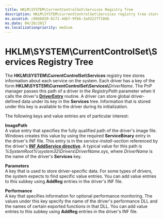 ```yaml
---
title: HKLM\SYSTEM\CurrentControlSet\Services Registry Tree
description: HKLM\SYSTEM\CurrentControlSet\Services registry tree stores information about each service on the system.
ms.assetid: c966b029-8171-4db7-9fbb-3a4222ff184b
ms.date: 04/20/2017
ms.localizationpriority: medium
---
```


# HKLM\\SYSTEM\\CurrentControlSet\\Services Registry Tree





The **HKLM\\SYSTEM\\CurrentControlSet\\Services** registry tree stores information about each service on the system. Each driver has a key of the form **HKLM\\SYSTEM\\CurrentControlSet\\Services\\**<em>DriverName</em>. The PnP manager passes this path of a driver in the *RegistryPath* parameter when it calls the driver's [**DriverEntry**](https://docs.microsoft.com/windows-hardware/drivers/ddi/content/wdm/nc-wdm-driver_initialize) routine. A driver can store global driver-defined data under its key in the **Services** tree. Information that is stored under this key is available to the driver during its initialization.

The following keys and value entries are of particular interest:

<a href="" id="imagepath"></a>**ImagePath**  
A value entry that specifies the fully qualified path of the driver's image file. Windows creates this value by using the required **ServiceBinary** entry in the driver's INF file. This entry is in the *service-install-section* referenced by the driver's [**INF AddService directive**](inf-addservice-directive.md). A typical value for this path is *%SystemRoot%*\\*system32\\Drivers\\DriverName*.sys, where *DriverName* is the name of the driver's **Services** key.

<a href="" id="parameters"></a>**Parameters**  
A key that is used to store driver-specific data. For some types of drivers, the system expects to find specific value entries. You can add value entries to this subkey using **AddReg** entries in the driver's INF file.

<a href="" id="performance"></a>**Performance**  
A key that specifies information for optional performance monitoring. The values under this key specify the name of the driver's performance DLL and the names of certain exported functions in that DLL. You can add value entries to this subkey using **AddReg** entries in the driver's INF file.

 

 





